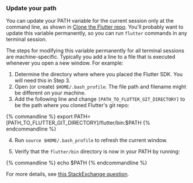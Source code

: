 ### Update your path

You can update your PATH variable for the current session only at the command line,
as shown in [Clone the Flutter repo](./#clone-the-repo). You'll probably want to 
update this variable permanently, so you can run `flutter` commands in any terminal session.

The steps for modifying this variable permanently for all terminal sessions are machine-specific.
Typically you add a line to a file that is executed whenever you open 
a new window. For example:

1. Determine the directory where where you placed the Flutter SDK. You will
   need this in Step 3.
2. Open (or create) `$HOME/.bash_profile`. The file path and filename might be
   different on your machine.
3. Add the following line and change `[PATH_TO_FLUTTER_GIT_DIRECTORY]` to be
   the path where you cloned Flutter's git repo:

{% commandline %}
export PATH=[PATH_TO_FLUTTER_GIT_DIRECTORY]/flutter/bin:$PATH
{% endcommandline %}

4. Run `source $HOME/.bash_profile` to refresh the current window. 

5. Verify that the `flutter/bin` directory is now in your PATH by running:

{% commandline %}
echo $PATH
{% endcommandline %}

For more details, see [this StackExchange question](https://unix.stackexchange.com/questions/26047/how-to-correctly-add-a-path-to-path).
